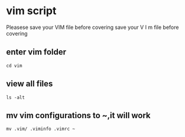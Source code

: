 # vim script
Pleasese save your VIM file before covering save your V I m file before covering

## enter vim folder
```
cd vim
```
## view all files
```
ls -alt
```  
## mv vim configurations to ~,it will work
```
mv .vim/ .viminfo .vimrc ~
```
